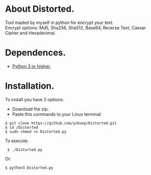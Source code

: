 # About Distorted.
Tool maded by myself in python for encrypt your text.\
Encrypt options: Md5, Sha256, Sha512, Base64, Reverse Text, Caesar Cipher and Hexadecimal.

# Dependences.
- [Python 3 or higher.](https://www.python.org/downloads/)

# Installation.
To install you have 2 options:
- Download the zip.
- Paste this commands to your Linux terminal:
 ```
 $ git clone https://github.com/yzkuxp/Distorted.git
 $ cd /Distorted
 $ sudo chmod +x Distorted.py
 ```
 To execute:
 ```
  $ ./Distorted.py
 ```
 Or:
 ```
 $ python3 Distorted.py
 ```

